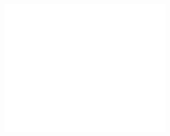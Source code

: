 <div align="center">
	<br>
	<a href="https://github.com/WaylonWalker/css-in-readme/master/header2.svg">
		<img src="header.svg" width="800" height="400">
	</a>
	<br>
</div>

